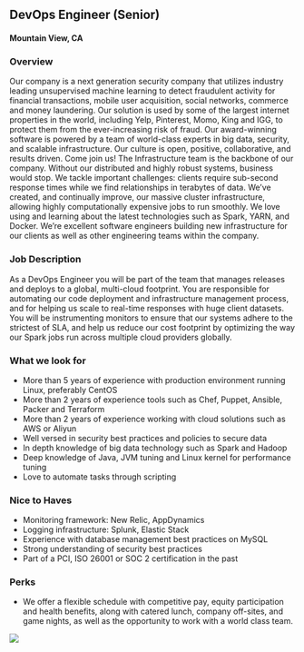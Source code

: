 ## DevOps Engineer (Senior)
#### Mountain View, CA

### Overview
Our company is a next generation security company that utilizes industry leading unsupervised machine learning to detect fraudulent activity for financial transactions, mobile user acquisition, social networks, commerce and money laundering. Our solution is used by some of the largest internet properties in the world, including Yelp, Pinterest, Momo, King and IGG, to protect them from the ever-increasing risk of fraud. Our award-winning software is powered by a team of world-class experts in big data, security, and scalable infrastructure. Our culture is open, positive, collaborative, and results driven. Come join us!
The Infrastructure team is the backbone of our company. Without our distributed and highly robust systems, business would stop. We tackle important challenges: clients require sub-second response times while we find relationships in terabytes of data. We’ve created, and continually improve, our massive cluster infrastructure, allowing highly computationally expensive jobs to run smoothly. We love using and learning about the latest technologies such as Spark, YARN, and Docker. We’re excellent software engineers building new infrastructure for our clients as well as other engineering teams within the company.

### Job Description
As a DevOps Engineer you will be part of the team that manages releases and deploys to a global, multi-cloud footprint. You are responsible for automating our code deployment and infrastructure management process, and for helping us scale to real-time responses with huge client datasets. You will be instrumenting monitors to ensure that our systems adhere to the strictest of SLA, and help us reduce our cost footprint by optimizing the way our Spark jobs run across multiple cloud providers globally.

### What we look for
+ More than 5 years of experience with production environment running Linux, preferably CentOS
+ More than 2 years of experience tools such as Chef, Puppet, Ansible, Packer and Terraform
+ More than 2 years of experience working with cloud solutions such as AWS or Aliyun
+ Well versed in security best practices and policies to secure data
+ In depth knowledge of big data technology such as Spark and Hadoop
+ Deep knowledge of Java, JVM tuning and Linux kernel for performance tuning
+ Love to automate tasks through scripting


### Nice to Haves
+ Monitoring framework: New Relic, AppDynamics
+ Logging infrastructure: Splunk, Elastic Stack
+ Experience with database management best practices on MySQL
+ Strong understanding of security best practices
+ Part of a PCI, ISO 26001 or SOC 2 certification in the past

### Perks
+ We offer a flexible schedule with competitive pay, equity participation and health benefits, along with catered lunch, company off-sites, and game nights, as well as the opportunity to work with a world class team.


[<img src="https://dabuttonfactory.com/button.png?t=Apply&f=Calibri-Bold&ts=24&tc=fff&tshs=1&tshc=000&hp=20&vp=8&c=5&bgt=gradient&bgc=3d85c6&ebgc=073763">](https://localhost:3000/users/auth/github?job_id=rgf0yvzpc29y-devops-engineer-senior/)
